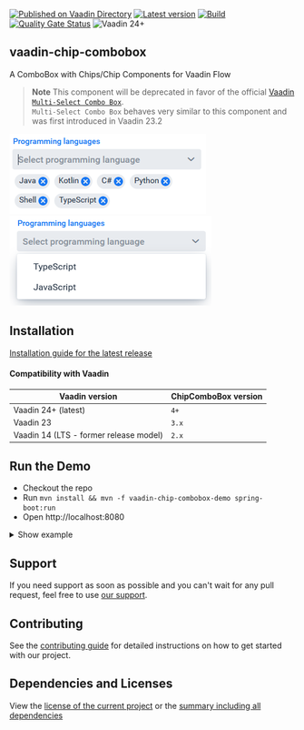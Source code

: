 [![Published on Vaadin Directory](https://img.shields.io/badge/Vaadin%20Directory-published-00b4f0?logo=vaadin)](https://vaadin.com/directory/component/chip-combobox-for-vaadin)
[![Latest version](https://img.shields.io/maven-central/v/software.xdev/vaadin-chip-combobox?logo=apache%20maven)](https://mvnrepository.com/artifact/software.xdev/vaadin-chip-combobox)
[![Build](https://img.shields.io/github/actions/workflow/status/xdev-software/vaadin-chip-combobox/checkBuild.yml?branch=develop)](https://github.com/xdev-software/vaadin-chip-combobox/actions/workflows/checkBuild.yml?query=branch%3Adevelop)
[![Quality Gate Status](https://sonarcloud.io/api/project_badges/measure?project=xdev-software_vaadin-chip-combobox&metric=alert_status)](https://sonarcloud.io/dashboard?id=xdev-software_vaadin-chip-combobox)
![Vaadin 24+](https://img.shields.io/badge/Vaadin%20Platform/Flow-24+-00b4f0)

## vaadin-chip-combobox
A ComboBox with Chips/Chip Components for Vaadin Flow

> **Note**
> This component will be deprecated in favor of the official [Vaadin ``Multi-Select Combo Box``](https://vaadin.com/docs/latest/components/multi-select-combo-box).<br/>
> ``Multi-Select Combo Box`` behaves very similar to this component and was first introduced in Vaadin 23.2

![demo](assets/demo.png)
![demo2](assets/demo2.png)

## Installation
[Installation guide for the latest release](https://github.com/xdev-software/vaadin-chip-combobox/releases/latest#Installation)

#### Compatibility with Vaadin

| Vaadin version | ChipComboBox version |
| --- | --- |
| Vaadin 24+ (latest) | ``4+`` |
| Vaadin 23 | ``3.x`` |
| Vaadin 14 (LTS - former release model) | ``2.x`` |


## Run the Demo
* Checkout the repo
* Run ``mvn install && mvn -f vaadin-chip-combobox-demo spring-boot:run``
* Open http://localhost:8080


<details>
  <summary>Show example</summary>
  
  ![demo](assets/demo.avif)
</details>

## Support
If you need support as soon as possible and you can't wait for any pull request, feel free to use [our support](https://xdev.software/en/services/support).

## Contributing
See the [contributing guide](./CONTRIBUTING.md) for detailed instructions on how to get started with our project.

## Dependencies and Licenses
View the [license of the current project](LICENSE) or the [summary including all dependencies](https://xdev-software.github.io/vaadin-chip-combobox/dependencies/)
